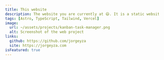 ```yaml
---
title: This website
description: The website you are currently at 😄. It is a static website built with Astro.
tags: [Astro, TypeScript, Tailwind, Vercel]
image:
  url: ~/assets/projects/kanban-task-manager.png
  alt: Screenshot of the web project
links:
  github: https://github.com/jorgeyza
  site: https://jorgeyza.com
isFeatured: true
---
```


